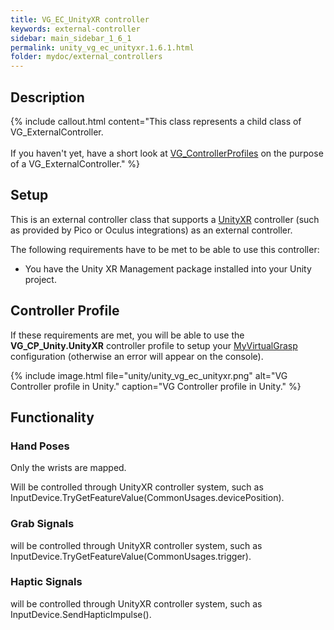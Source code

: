 ```yaml
---
title: VG_EC_UnityXR controller
keywords: external-controller
sidebar: main_sidebar_1_6_1
permalink: unity_vg_ec_unityxr.1.6.1.html
folder: mydoc/external_controllers
---
```


## Description

{% include callout.html content="This class represents a child class of VG_ExternalController.<br><br> If you haven't yet, have a short look at [VG_ControllerProfiles](unity_component_vgcontrollerprofile.1.6.1.html) on the purpose of a VG_ExternalController." %}

## Setup 

This is an external controller class that supports a [UnityXR](https://docs.unity3d.com/Manual/XR.html) controller (such as provided by Pico or Oculus integrations) as an external controller.
 
The following requirements have to be met to be able to use this controller:

 * You have the Unity XR Management package installed into your Unity project.

## Controller Profile

If these requirements are met, you will be able to use the **VG_CP_Unity.UnityXR** controller profile to setup your [MyVirtualGrasp](unity_component_myvirtualgrasp.1.6.1.html#profile) configuration (otherwise an error will appear on the console).

{% include image.html file="unity/unity_vg_ec_unityxr.png" alt="VG Controller profile in Unity." caption="VG Controller profile in Unity." %}

## Functionality

### Hand Poses
Only the wrists are mapped.

Will be controlled through UnityXR controller system, such as InputDevice.TryGetFeatureValue(CommonUsages.devicePosition).

### Grab Signals
will be controlled through UnityXR controller system, such as InputDevice.TryGetFeatureValue(CommonUsages.trigger).

### Haptic Signals
will be controlled through UnityXR controller system, such as InputDevice.SendHapticImpulse().